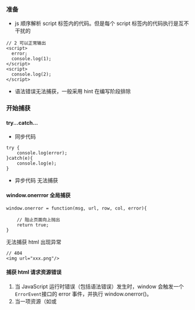 ### 准备

- js 顺序解析 script 标签内的代码。但是每个 script 标签内的代码执行是互不干扰的

```
// 2 可以正常输出
<script>
  error;
  console.log(1);
</script>
<script>
  console.log(2);
</script>
```

- 语法错误无法捕获，一般采用 hint 在编写阶段排除

### 开始捕获

#### try...catch...

- 同步代码

```
try {
    console.log(error);
}catch(e){
    console.log(e);
}
```

- 异步代码
  无法捕获

#### window.onerrror 全局捕获

```
window.onerror = function(msg, url, row, col, error){

    // 阻止页面向上抛出
    return true;
}
```

无法捕获 html 出现异常

```
// 404
<img url="xxx.png"/>
```

#### 捕获 html 请求资源错误

1. 当 JavaScript 运行时错误（包括语法错误）发生时，window 会触发一个`ErrorEvent`接口的 error 事件，并执行 window.onerror()。
2. 当一项资源（如<img>或<script>）加载失败，加载资源的元素会触发一个`Event`接口的 error 事件，并执行该元素上的 onerror()处理函数。这些 error 事件不会向上冒泡到 window，不过（至少在 Firefox 中）能被单一的 window.addEventListener 捕获。

```
 window.addEventListener('error',(e) =>{
     return true;
 }， true);
```

#### 捕获 promise reject

- catch 捕获

```
new Promise((resolve, reject) =>{
    reject('first error');
}).catch(e =>{
    console.log(e);
})
```

- 全局捕获

```
window.addEventListener("unhandlerrejection", (e) =>{
    e.preventDefault();
    console.log(e.reason);
    return true;
})

Promise.reject("first error");
Promise.reject("second error");
Promise.resolve().then(res =>{
    throw "third error";
});
```

### 捕获 node 异常

```
process.on("uncaughtException", (e) => {});
process.on("unhandledRejection", (e) =>{});
app.on("error", (e) =>{});
```

### JS 录屏实现思路

1. 用 XPath 记录用户操作栈
2. 将 XPath 发送给客户端
   - 解析生成 gif
   - socket 将用户操作的图片（用户操作的帧）发送给后端，后端将图片集生成一张图片（html2canvas）

- Session Stack

> 将容错信息发送到后台，最好不要用 ajax,影响性能(浏览器并发有限性)，改用 navigator.sendBeacon()，在浏览器空闲的时候发，

